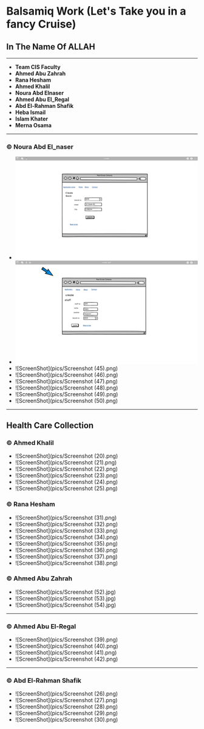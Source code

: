 # Balsamiq Work (Let's Take you in a fancy Cruise)
## In The Name Of ALLAH
---
- **__Team  CIS Faculty__**
 - __Ahmed Abu Zahrah__
 - __Rana Hesham__
 - __Ahmed Khalil__
 - __Noura Abd Elnaser__
 - __Ahmed Abu El_Regal__
 - __Abd El-Rahman Shafik__
 - __Heba Ismail__
 - __Islam Khater__
 - __Merna Osama__

  
---

###  © Noura Abd El_naser

  - ![ScreenShot](pics/Screenshot%20(43).png)
  - ![ScreenShot](pics/Screenshot%20(44).png)
  - ![ScreenShot](pics/Screenshot (45).png)
  - ![ScreenShot](pics/Screenshot (46).png)
  - ![ScreenShot](pics/Screenshot (47).png)
  - ![ScreenShot](pics/Screenshot (48).png)
  - ![ScreenShot](pics/Screenshot (49).png)
  - ![ScreenShot](pics/Screenshot (50).png)

---

## Health Care Collection

### © Ahmed Khalil 

  - ![ScreenShot](pics/Screenshot (20).png)
  - ![ScreenShot](pics/Screenshot (21).png)
  - ![ScreenShot](pics/Screenshot (22).png)
  - ![ScreenShot](pics/Screenshot (23).png)
  - ![ScreenShot](pics/Screenshot (24).png)
  - ![ScreenShot](pics/Screenshot (25).png)

### © Rana Hesham

  - ![ScreenShot](pics/Screenshot (31).png)
  - ![ScreenShot](pics/Screenshot (32).png)
  - ![ScreenShot](pics/Screenshot (33).png)
  - ![ScreenShot](pics/Screenshot (34).png)
  - ![ScreenShot](pics/Screenshot (35).png)
  - ![ScreenShot](pics/Screenshot (36).png)
  - ![ScreenShot](pics/Screenshot (37).png)
  - ![ScreenShot](pics/Screenshot (38).png)
 
### © Ahmed Abu Zahrah

  - ![ScreenShot](pics/Screenshot (52).jpg)
  - ![ScreenShot](pics/Screenshot (53).jpg)
  - ![ScreenShot](pics/Screenshot (54).jpg)
  

---
### © Ahmed Abu El-Regal

  - ![ScreenShot](pics/Screenshot (39).png)
  - ![ScreenShot](pics/Screenshot (40).png)
  - ![ScreenShot](pics/Screenshot (41).png)
  - ![ScreenShot](pics/Screenshot (42).png)
---
### © Abd El-Rahman Shafik

  - ![ScreenShot](pics/Screenshot (26).png)
  - ![ScreenShot](pics/Screenshot (27).png)
  - ![ScreenShot](pics/Screenshot (28).png)
  - ![ScreenShot](pics/Screenshot (29).png)
  - ![ScreenShot](pics/Screenshot (30).png)

